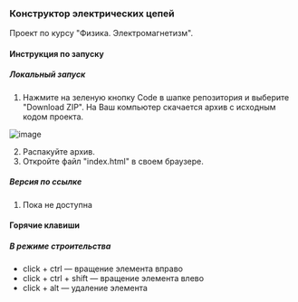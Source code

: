 ### Конструктор электрических цепей

Проект по курсу "Физика. Электромагнетизм".

#### Инструкция по запуску

##### Локальный запуск

1. Нажмите на зеленую кнопку Code в шапке репозитория и выберите "Download ZIP". На Ваш компьютер скачается архив с исходным кодом проекта.

![image](https://user-images.githubusercontent.com/62132770/206706073-cdd0d307-a962-4d12-a11a-49b2a1e5ade3.png)

2. Распакуйте архив.
3. Откройте файл "index.html" в своем браузере.

##### Версия по ссылке

1. Пока не доступна

#### Горячие клавиши

##### В режиме строительства

* click + ctrl &mdash; вращение элемента вправо
* click + ctrl + shift &mdash; вращение элемента влево
* click + alt &mdash; удаление элемента
